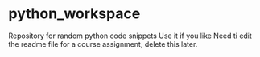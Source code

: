 # python_workspace
Repository for random python code snippets
Use it if you like
Need ti edit the readme file for a course assignment, delete this later.

